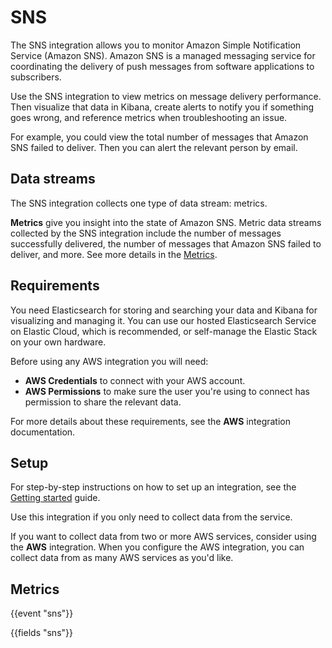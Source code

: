 # SNS

The SNS integration allows you to monitor Amazon Simple Notification Service (Amazon SNS). Amazon SNS is a managed messaging service for coordinating the delivery of push messages from software applications to subscribers. 

Use the SNS integration to view metrics on message delivery performance. Then visualize that data in Kibana, create alerts to notify you if something goes wrong, and reference metrics when troubleshooting an issue.

For example, you could view the total number of messages that Amazon SNS failed to deliver. Then you can alert the relevant person by email.

## Data streams

The SNS integration collects one type of data stream: metrics.

**Metrics** give you insight into the state of Amazon SNS.
Metric data streams collected by the SNS integration include the number of messages successfully delivered, the number of messages that Amazon SNS failed to deliver, and more. See more details in the [Metrics](#metrics-reference).

<!-- etc. -->

<!-- Optional notes -->

## Requirements

You need Elasticsearch for storing and searching your data and Kibana for visualizing and managing it.
You can use our hosted Elasticsearch Service on Elastic Cloud, which is recommended, or self-manage the Elastic Stack on your own hardware.

<!-- Other requirements -->

 Before using any AWS integration you will need:

 * **AWS Credentials** to connect with your AWS account.
 * **AWS Permissions** to make sure the user you're using to connect has permission to share the relevant data.

 For more details about these requirements, see the **AWS** integration documentation.

## Setup

<!-- Any prerequisite instructions -->

For step-by-step instructions on how to set up an integration, see the
[Getting started](https://www.elastic.co/guide/en/welcome-to-elastic/current/getting-started-observability.html) guide.

<!-- Additional set up instructions -->

 Use this integration if you only need to collect data from the <service name> service.

 If you want to collect data from two or more AWS services, consider using the **AWS** integration.
 When you configure the AWS integration, you can collect data from as many AWS services as you'd like.

## Metrics

{{event "sns"}}

{{fields "sns"}}